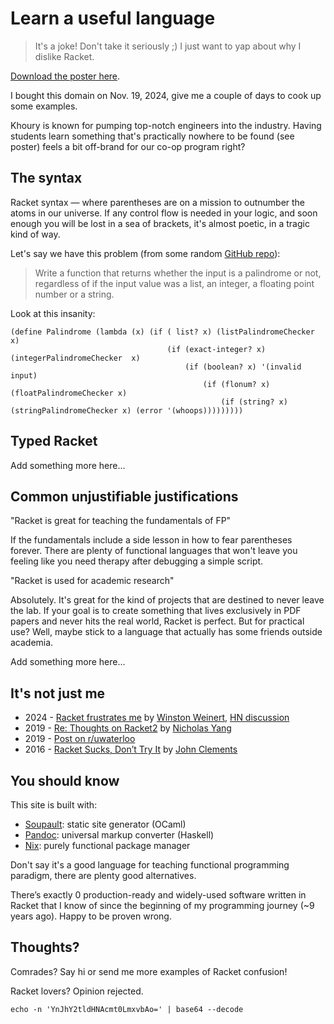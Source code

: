 # Learn a useful language

> It's a joke! Don't take it seriously ;) I just want to yap about why I dislike
> Racket.

[Download the poster here](/poster.pdf).

I bought this domain on Nov. 19, 2024, give me a couple of days to cook up some
examples.

Khoury is known for pumping top-notch engineers into the industry. Having
students learn something that's practically nowhere to be found (see poster)
feels a bit off-brand for our co-op program right?

## The syntax

Racket syntax — where parentheses are on a mission to outnumber the atoms in our
universe. If any control flow is needed in your logic, and soon enough you will
be lost in a sea of brackets, it's almost poetic, in a tragic kind of way.

Let's say we have this problem (from some random
[GitHub repo](https://github.com/MarkHarrison03/Racket/blob/a54b94ec9d6bfe21657afbddb85aa692e98ec039/Palindrome%20Checker#L9-L15)):

> Write a function that returns whether the input is a palindrome or not,
> regardless of if the input value was a list, an integer, a floating point
> number or a string.

Look at this insanity:

```rkt
(define Palindrome (lambda (x) (if ( list? x) (listPalindromeChecker x)
                                   (if (exact-integer? x) (integerPalindromeChecker  x)
                                       (if (boolean? x) '(invalid input)
                                           (if (flonum? x) (floatPalindromeChecker x)
                                               (if (string? x) (stringPalindromeChecker x) (error '(whoops)))))))))
```

## Typed Racket

Add something more here...

## Common unjustifiable justifications

"Racket is great for teaching the fundamentals of FP"

If the fundamentals include a side lesson in how to fear parentheses forever.
There are plenty of functional languages that won't leave you feeling like you
need therapy after debugging a simple script.

"Racket is used for academic research"

Absolutely. It's great for the kind of projects that are destined to never leave
the lab. If your goal is to create something that lives exclusively in PDF
papers and never hits the real world, Racket is perfect. But for practical use?
Well, maybe stick to a language that actually has some friends outside academia.

Add something more here...

## It's not just me

- 2024 -
  [Racket frustrates me](https://web.archive.org/web/20240110183908/https://blog.winny.tech/posts/racket-frustrates-me)
  by [Winston Weinert](https://winny.tech),
  [HN discussion](https://news.ycombinator.com/item?id=36541758)
- 2019 -
  [Re: Thoughts on Racket2](https://news.ycombinator.com/item?id=20734389) by
  [Nicholas Yang](https://nicholasyang.com)
- 2019 -
  [Post on r/uwaterloo](https://www.reddit.com/r/uwaterloo/comments/dkb55e/i_hate_racket)
- 2016 -
  [Racket Sucks, Don’t Try It](https://www.brinckerhoff.org/blog/2016/04/25/racket-sucks-don-t-try-it)
  by [John Clements](https://www.brinckerhoff.org/index.html)

## You should know

This site is built with:

- [Soupault](https://github.com/pataphysicalsociety/soupault): static site
  generator (OCaml)
- [Pandoc](https://github.com/jgm/pandoc): universal markup converter (Haskell)
- [Nix](https://github.com/nixos/nix): purely functional package manager

Don't say it's a good language for teaching functional programming paradigm,
there are plenty good alternatives.

There’s exactly 0 production-ready and widely-used software written in Racket
that I know of since the beginning of my programming journey (~9 years ago).
Happy to be proven wrong.

## Thoughts?

Comrades? Say hi or send me more examples of Racket confusion!

Racket lovers? Opinion rejected.

```shell
echo -n 'YnJhY2tldHNAcmt0LmxvbAo=' | base64 --decode
```
